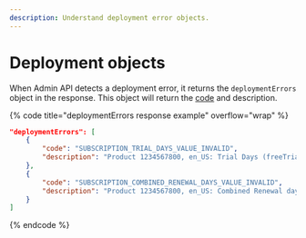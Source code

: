 ```yaml
---
description: Understand deployment error objects.
---
```


# Deployment objects

When Admin API detects a deployment error, it returns the `deploymentErrors` object in the response. This object will return the [code](broken-reference) and description.

{% code title="deploymentErrors response example" overflow="wrap" %}
```json
"deploymentErrors": [
    {
        "code": "SUBSCRIPTION_TRIAL_DAYS_VALUE_INVALID",
        "description": "Product 1234567800, en_US: Trial Days (freeTrialPeriod) cannot be less than 1 or larger than 1095."
    },
    {
        "code": "SUBSCRIPTION_COMBINED_RENEWAL_DAYS_VALUE_INVALID",
        "description": "Product 1234567800, en_US: Combined Renewal days (combinedRenewalPeriod) cannot be less than 0."
    }
]
```
{% endcode %}
